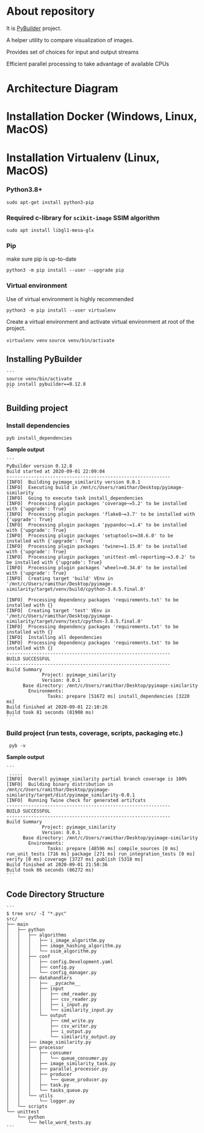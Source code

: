 # About repository
It is [PyBuilder](https://pybuilder.io/) project.

A helper utility to compare visualization of images.

Provides set of choices for input and output streams

Efficient parallel processing to take advantage of available CPUs


# Architecture Diagram



# Installation Docker (Windows, Linux, MacOS)


# Installation Virtualenv (Linux, MacOS)


### Python3.8+
`sudo apt-get install python3-pip`

### Required c-library for `scikit-image` SSIM algorithm

`sudo apt install libgl1-mesa-glx`


### Pip
make sure pip is up-to-date 

`python3 -m pip install --user --upgrade pip`

### Virtual environment
Use of virtual environment is highly recommended

`python3 -m pip install --user virtualenv`

Create a virtual environment and activate virtual environment at root of the project.

`virtualenv venv`
`source venv/bin/activate`

## Installing PyBuilder 

	```
  	source venv/bin/activate
  	pip install pybuilder==0.12.8
	```

## Building project

### Install dependencies
`pyb install_dependencies`

**Sample output**

	```
	PyBuilder version 0.12.8
	Build started at 2020-09-01 22:09:04
	------------------------------------------------------------
	[INFO]  Building pyimage_similarity version 0.0.1
	[INFO]  Executing build in /mnt/c/Users/ramithar/Desktop/pyimage-similarity
	[INFO]  Going to execute task install_dependencies
	[INFO]  Processing plugin packages 'coverage~=5.2' to be installed with {'upgrade': True}
	[INFO]  Processing plugin packages 'flake8~=3.7' to be installed with {'upgrade': True}
	[INFO]  Processing plugin packages 'pypandoc~=1.4' to be installed with {'upgrade': True}
	[INFO]  Processing plugin packages 'setuptools>=38.6.0' to be installed with {'upgrade': True}
	[INFO]  Processing plugin packages 'twine>=1.15.0' to be installed with {'upgrade': True}
	[INFO]  Processing plugin packages 'unittest-xml-reporting~=3.0.2' to be installed with {'upgrade': True}
	[INFO]  Processing plugin packages 'wheel>=0.34.0' to be installed with {'upgrade': True}
	[INFO]  Creating target 'build' VEnv in '/mnt/c/Users/ramithar/Desktop/pyimage-similarity/target/venv/build/cpython-3.8.5.final.0'
	
	[INFO]  Processing dependency packages 'requirements.txt' to be installed with {}
	[INFO]  Creating target 'test' VEnv in '/mnt/c/Users/ramithar/Desktop/pyimage-similarity/target/venv/test/cpython-3.8.5.final.0'
	[INFO]  Processing dependency packages 'requirements.txt' to be installed with {}
	[INFO]  Installing all dependencies
	[INFO]  Processing dependency packages 'requirements.txt' to be installed with {}
	------------------------------------------------------------
	BUILD SUCCESSFUL
	------------------------------------------------------------
	Build Summary
	             Project: pyimage_similarity
	             Version: 0.0.1
	      Base directory: /mnt/c/Users/ramithar/Desktop/pyimage-similarity
	        Environments:
	               Tasks: prepare [51672 ms] install_dependencies [3220 ms]
	Build finished at 2020-09-01 22:10:26
	Build took 81 seconds (81908 ms)
	```

### Build project (run tests, coverage, scripts, packaging etc.)
` pyb -v`

**Sample output**

	```
     .....
	[INFO]  Overall pyimage_similarity partial branch coverage is 100%
	[INFO]  Building binary distribution in /mnt/c/Users/ramithar/Desktop/pyimage-similarity/target/dist/pyimage_similarity-0.0.1
	[INFO]  Running Twine check for generated artifcats
	------------------------------------------------------------
	BUILD SUCCESSFUL
	------------------------------------------------------------
	Build Summary
	             Project: pyimage_similarity
	             Version: 0.0.1
	      Base directory: /mnt/c/Users/ramithar/Desktop/pyimage-similarity
	        Environments:
	               Tasks: prepare [48596 ms] compile_sources [0 ms] run_unit_tests [716 ms] package [271 ms] run_integration_tests [0 ms] verify [0 ms] coverage [3727 ms] publish [5318 ms]
	Build finished at 2020-09-01 21:50:36
	Build took 86 seconds (86272 ms)
	```

## Code Directory Structure

	```
	$ tree src/ -I "*.pyc"
	src/
	├── main
	│   ├── python
	│   │   ├── algorithms
	│   │   │   ├── i_image_algorithm.py
	│   │   │   ├── image_hashing_algorithm.py
	│   │   │   └── ssim_algorithm.py
	│   │   ├── conf
	│   │   │   ├── config.Development.yaml
	│   │   │   ├── config.py
	│   │   │   └── config_manager.py
	│   │   ├── datahandlers
	│   │   │   ├── __pycache__
	│   │   │   ├── input
	│   │   │   │   ├── cmd_reader.py
	│   │   │   │   ├── csv_reader.py
	│   │   │   │   ├── i_input.py
	│   │   │   │   └── similarity_input.py
	│   │   │   └── output
	│   │   │       ├── cmd_write.py
	│   │   │       ├── csv_writer.py
	│   │   │       ├── i_output.py
	│   │   │       └── similarity_output.py
	│   │   ├── image_similarity.py
	│   │   ├── processor
	│   │   │   ├── consumer
	│   │   │   │   └── queue_consumer.py
	│   │   │   ├── image_similarity_task.py
	│   │   │   ├── parallel_processor.py
	│   │   │   ├── producer
	│   │   │   │   └── queue_producer.py
	│   │   │   ├── task.py
	│   │   │   └── tasks_queue.py
	│   │   └── utils
	│   │       └── logger.py
	│   └── scripts
	└── unittest
	    └── python
	        └── hello_word_tests.py
	```